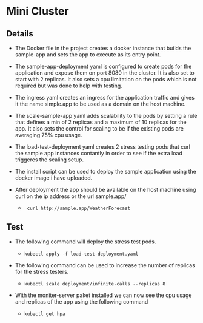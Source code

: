 # Mini Cluster

## Details
- The Docker file in the project creates a docker instance that builds the sample-app and sets the app to execute as its entry point.

- The sample-app-deployment yaml is configured to create pods for the application and expose them on port 8080 in the cluster. It is also set to start with 2 replicas. It also sets a cpu limitation on the pods which is not required but was done to help with testing.

- The ingress yaml creates an ingress for the application traffic and gives it the name simple.app to be used as a domain on the host machine.

- The scale-sample-app yaml adds scalability to the pods by setting a rule that defines a min of 2 replicas and a maximum of 10 replicas for the app. It also sets the control for scaling to be if the existing pods are averaging 75% cpu usage.

- The load-test-deployment yaml creates 2 stress testing pods that curl the sample app instances contantly in order to see if the extra load triggeres the scaling setup.

- The install script can be used to deploy the sample application using the docker image i have uploaded.

- After deployment the app should be available on the host machine using curl on the ip address or the url sample.app/
    - ``` curl http://sample.app/WeatherForecast```

## Test

- The following command will deploy the stress test pods.
    - ```kubectl apply -f load-test-deployment.yaml```

- The following command can be used to increase the number of replicas for the stress testers.
    - ``` kubectl scale deployment/infinite-calls --replicas 8 ```

- With the moniter-server paket installed we can now see the cpu usage and replicas of the app using the following command
    - ``` kubectl get hpa ```